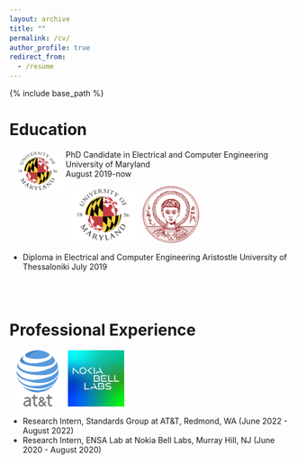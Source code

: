```yaml
---
layout: archive
title: ""
permalink: /cv/
author_profile: true
redirect_from:
  - /resume
---
```


{% include base_path %}

Education
======

<img align="left" width="100" src=/images/umd-logo.png />
PhD Candidate in Electrical and Computer Engineering <br/>
University of Maryland <br/>
August 2019-now

![alt text](/images/umd-logo.png) ![alt text](/images/auth-logo.png)

* Diploma in Electrical and Computer Engineering
  Aristostle University of Thessaloniki
  July 2019
<br/>
<br/>
  
Professional Experience
======
 ![alt text](/images/at&t.png) ![alt text](/images/nokia-logo.jpg)
* Research Intern, Standards Group at AT&T, Redmond, WA (June 2022 - August 2022)
* Research Intern, ENSA Lab at Nokia Bell Labs, Murray Hill, NJ (June 2020 - August 2020)

